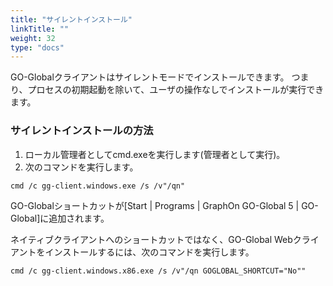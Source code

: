 ```yaml
---
title: "サイレントインストール"
linkTitle: ""
weight: 32
type: "docs"
---
```



GO-Globalクライアントはサイレントモードでインストールできます。 つまり、プロセスの初期起動を除いて、ユーザの操作なしでインストールが実行できます。

### サイレントインストールの方法

1. ローカル管理者としてcmd.exeを実行します(管理者として実行)。
2. 次のコマンドを実行します。

```
cmd /c gg-client.windows.exe /s /v"/qn"
```

GO-Globalショートカットが[Start | Programs | GraphOn GO-Global 5 | GO-Global]に追加されます。

ネイティブクライアントへのショートカットではなく、GO-Global Webクライアントをインストールするには、次のコマンドを実行します。

```
cmd /c gg-client.windows.x86.exe /s /v"/qn GOGLOBAL_SHORTCUT="No""
```